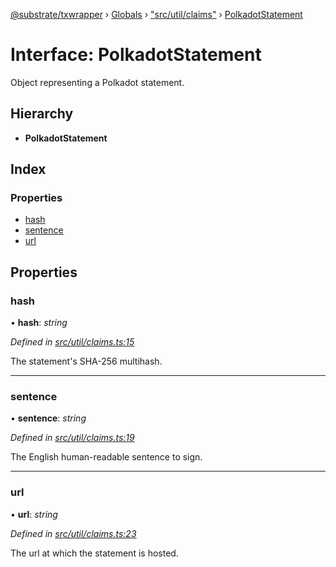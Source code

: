[@substrate/txwrapper](../README.md) › [Globals](../globals.md) › ["src/util/claims"](../modules/_src_util_claims_.md) › [PolkadotStatement](_src_util_claims_.polkadotstatement.md)

# Interface: PolkadotStatement

Object representing a Polkadot statement.

## Hierarchy

* **PolkadotStatement**

## Index

### Properties

* [hash](_src_util_claims_.polkadotstatement.md#hash)
* [sentence](_src_util_claims_.polkadotstatement.md#sentence)
* [url](_src_util_claims_.polkadotstatement.md#url)

## Properties

###  hash

• **hash**: *string*

*Defined in [src/util/claims.ts:15](https://github.com/paritytech/txwrapper/blob/7851003/src/util/claims.ts#L15)*

The statement's SHA-256 multihash.

___

###  sentence

• **sentence**: *string*

*Defined in [src/util/claims.ts:19](https://github.com/paritytech/txwrapper/blob/7851003/src/util/claims.ts#L19)*

The English human-readable sentence to sign.

___

###  url

• **url**: *string*

*Defined in [src/util/claims.ts:23](https://github.com/paritytech/txwrapper/blob/7851003/src/util/claims.ts#L23)*

The url at which the statement is hosted.
